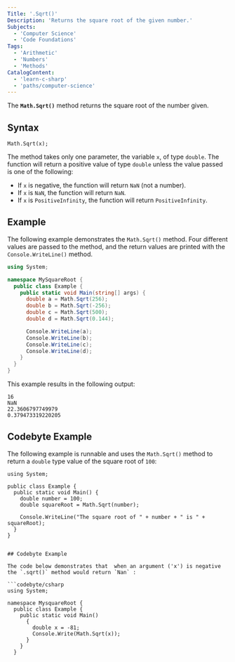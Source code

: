 ```yaml
---
Title: '.Sqrt()'
Description: 'Returns the square root of the given number.'
Subjects:
  - 'Computer Science'
  - 'Code Foundations'
Tags:
  - 'Arithmetic'
  - 'Numbers'
  - 'Methods'
CatalogContent:
  - 'learn-c-sharp'
  - 'paths/computer-science'
---
```


The **`Math.Sqrt()`** method returns the square root of the number given.

## Syntax

```pseudo
Math.Sqrt(x);
```

The method takes only one parameter, the variable `x`, of type `double`. The function will return a positive value of type `double` unless the value passed is one of the following:

- If `x` is negative, the function will return `NaN` (not a number).
- If `x` is `NaN`, the function will return `NaN`.
- If `x` is `PositiveInfinity`, the function will return `PositiveInfinity`.

## Example

The following example demonstrates the `Math.Sqrt()` method. Four different values are passed to the method, and the return values are printed with the `Console.WriteLine()` method.

```cs
using System;

namespace MySquareRoot {
  public class Example {
    public static void Main(string[] args) {
      double a = Math.Sqrt(256);
      double b = Math.Sqrt(-256);
      double c = Math.Sqrt(500);
      double d = Math.Sqrt(0.144);

      Console.WriteLine(a);
      Console.WriteLine(b);
      Console.WriteLine(c);
      Console.WriteLine(d);
    }
  }
}
```

This example results in the following output:

```shell
16
NaN
22.3606797749979
0.379473319220205
```

## Codebyte Example

The following example is runnable and uses the `Math.Sqrt()` method to return a `double` type value of the square root of `100`:

```codebyte/csharp
using System;

public class Example {
  public static void Main() {
    double number = 100;
    double squareRoot = Math.Sqrt(number);

    Console.WriteLine("The square root of " + number + " is " + squareRoot);
  }
}
```

````

## Codebyte Example

The code below demonstrates that  when an argument ('x') is negative  the `.sqrt()` method would return `Nan` :

```codebyte/csharp
using System;

namespace MysquareRoot {
  public class Example {
    public static void Main()
      {
        double x = -81;
        Console.Write(Math.Sqrt(x));
      }
    }
  }

````
